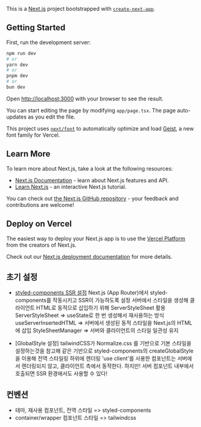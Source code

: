This is a [Next.js](https://nextjs.org) project bootstrapped with [`create-next-app`](https://nextjs.org/docs/app/api-reference/cli/create-next-app).

## Getting Started

First, run the development server:

```bash
npm run dev
# or
yarn dev
# or
pnpm dev
# or
bun dev
```

Open [http://localhost:3000](http://localhost:3000) with your browser to see the result.

You can start editing the page by modifying `app/page.tsx`. The page auto-updates as you edit the file.

This project uses [`next/font`](https://nextjs.org/docs/app/building-your-application/optimizing/fonts) to automatically optimize and load [Geist](https://vercel.com/font), a new font family for Vercel.

## Learn More

To learn more about Next.js, take a look at the following resources:

- [Next.js Documentation](https://nextjs.org/docs) - learn about Next.js features and API.
- [Learn Next.js](https://nextjs.org/learn) - an interactive Next.js tutorial.

You can check out [the Next.js GitHub repository](https://github.com/vercel/next.js) - your feedback and contributions are welcome!

## Deploy on Vercel

The easiest way to deploy your Next.js app is to use the [Vercel Platform](https://vercel.com/new?utm_medium=default-template&filter=next.js&utm_source=create-next-app&utm_campaign=create-next-app-readme) from the creators of Next.js.

Check out our [Next.js deployment documentation](https://nextjs.org/docs/app/building-your-application/deploying) for more details.

## 초기 설정

- [styled-components SSR 설정](https://nextjs.org/docs/app/getting-started/css-and-styling#styled-components)
  Next.js (App Router)에서 styled-components를 작동시키고 SSR이 가능하도록 설정
  서버에서 스타일을 생성해 클라이언트 HTML로 동적으로 삽입하기 위해 ServerStyleSheet 활용
  ServerStyleSheet => useState로 한 번 생성해서 재사용하는 방식
  useServerInsertedHTML => 서버에서 생성된 동적 스타일을 Next.js의 HTML에 삽입
  StyleSheetManager => 서버와 클라이언트의 스타일 일관성 유지

- [GlobalStyle 설정]
  tailwindCSS가 Normalize.css 를 기반으로 기본 스타일을 설정하는것을 참고해 같은 기반으로 styled-components의 createGlobalStyle을 이용해 전역 스타일링
  <StyledComponentsRegistry> 하위에 <GlobalStyle /> 렌더링
  'use client'를 사용한 컴포넌트는 서버에서 렌더링되지 않고, 클라이언트 측에서 동작한다. 하지만! 서버 컴포넌트 내부에서 호출되면 SSR 환경에서도 사용할 수 있다!

## 컨벤션

- 테마, 재사용 컴포넌트, 전역 스타일 => styled-components
- container/wrapper 컴포넌트 스타일 => tailwindcss
